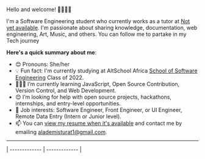 Hello and welcome! 🙋🏽‍♀️🤗

I'm a Software Engineering student who currently works as a tutor at [Not yet available](#). I'm passionate about sharing knowledge, documentation, web engineering, Art, Music, and others. You can follow me to partake in my Tech journey

**Here's a quick summary about me**:

- 😊 Pronouns: She/her
- 💡 Fun fact: I'm currently studying at AltSchool Africa [School of Software Engineering](https://altschoolafrica.com/schools/engineering) Class of 2022.
- 👩🏽‍💻 I’m currently learning JavaScript, Open Source Contribution, Version Control, and Web Development.
- 😊 I’m looking for help with open source projects, hackathons, internships, and entry-level opportunities.
- 💼 Job interests: Software Engineer, Front Engineer, or UI Engineer, Remote Data Entry (Intern or Junior level).
- 📫 You can [view my resume when it's available](#) and contact me by emailing alademisturat1@gmail.com.

---

| ------------- | ------------- |
